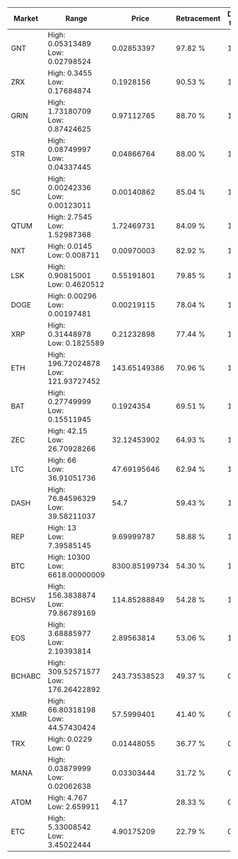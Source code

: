 | Market | Range | Price| Retracement | Doubles to 50% |
| --- | --- | --- | --- | --- |
| GNT | High: 0.05313489<br />Low: 0.02798524 | 0.02853397 | 97.82 % | 1.42 |
| ZRX | High: 0.3455<br />Low: 0.17684874 | 0.1928156 | 90.53 % | 1.35 |
| GRIN | High: 1.73180709<br />Low: 0.87424625 | 0.97112765 | 88.70 % | 1.34 |
| STR | High: 0.08749997<br />Low: 0.04337445 | 0.04866764 | 88.00 % | 1.34 |
| SC | High: 0.00242336<br />Low: 0.00123011 | 0.00140862 | 85.04 % | 1.30 |
| QTUM | High: 2.7545<br />Low: 1.52987368 | 1.72469731 | 84.09 % | 1.24 |
| NXT | High: 0.0145<br />Low: 0.008711 | 0.00970003 | 82.92 % | 1.20 |
| LSK | High: 0.90815001<br />Low: 0.4620512 | 0.55191801 | 79.85 % | 1.24 |
| DOGE | High: 0.00296<br />Low: 0.00197481 | 0.00219115 | 78.04 % | 1.13 |
| XRP | High: 0.31448978<br />Low: 0.1825589 | 0.21232898 | 77.44 % | 1.17 |
| ETH | High: 196.72024878<br />Low: 121.93727452 | 143.65149386 | 70.96 % | 1.11 |
| BAT | High: 0.27749999<br />Low: 0.15511945 | 0.1924354 | 69.51 % | 1.12 |
| ZEC | High: 42.15<br />Low: 26.70928266 | 32.12453902 | 64.93 % | 1.07 |
| LTC | High: 66<br />Low: 36.91051736 | 47.69195646 | 62.94 % | 1.08 |
| DASH | High: 76.84596329<br />Low: 39.58211037 | 54.7 | 59.43 % | 1.06 |
| REP | High: 13<br />Low: 7.39585145 | 9.69999787 | 58.88 % | 1.05 |
| BTC | High: 10300<br />Low: 6618.00000009 | 8300.85199734 | 54.30 % | 1.02 |
| BCHSV | High: 156.3838874<br />Low: 79.86789169 | 114.85288849 | 54.28 % | 1.03 |
| EOS | High: 3.68885977<br />Low: 2.19393814 | 2.89563814 | 53.06 % | 1.02 |
| BCHABC | High: 309.52571577<br />Low: 176.26422892 | 243.73538523 | 49.37 % | 0.00 |
| XMR | High: 66.80318198<br />Low: 44.57430424 | 57.5999401 | 41.40 % | 0.00 |
| TRX | High: 0.0229<br />Low: 0 | 0.01448055 | 36.77 % | 0.00 |
| MANA | High: 0.03879999<br />Low: 0.02062638 | 0.03303444 | 31.72 % | 0.00 |
| ATOM | High: 4.767<br />Low: 2.659911 | 4.17 | 28.33 % | 0.00 |
| ETC | High: 5.33008542<br />Low: 3.45022444 | 4.90175209 | 22.79 % | 0.00 |
